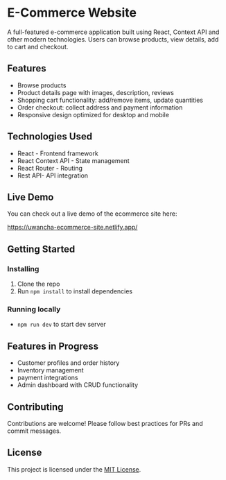 
# E-Commerce Website

A full-featured e-commerce application built using React, Context API and other modern technologies. Users can browse products, view details, add to cart and checkout.

## Features

- Browse products 
- Product details page with images, description, reviews
- Shopping cart functionality: add/remove items, update quantities
- Order checkout: collect address and payment information
- Responsive design optimized for desktop and mobile

## Technologies Used

- React - Frontend framework
- React Context API - State management 
- React Router - Routing
- Rest API- API integration


## Live Demo
You can check out a live demo of the ecommerce site here:

https://uwancha-ecommerce-site.netlify.app/

## Getting Started

### Installing

1. Clone the repo
2. Run `npm install` to install dependencies


### Running locally

- `npm run dev` to start dev server



## Features in Progress

- Customer profiles and order history
- Inventory management  
- payment integrations 
- Admin dashboard with CRUD functionality


## Contributing

Contributions are welcome! Please follow best practices for PRs and commit messages. 


## License

This project is licensed under the [MIT License](LICENSE).

